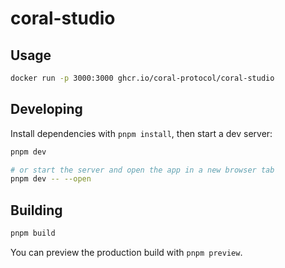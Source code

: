 # coral-studio
## Usage
```bash
docker run -p 3000:3000 ghcr.io/coral-protocol/coral-studio
```

## Developing

Install dependencies with `pnpm install`, then start a dev server:
```bash
pnpm dev

# or start the server and open the app in a new browser tab
pnpm dev -- --open
```

## Building

```bash
pnpm build
```

You can preview the production build with `pnpm preview`.
